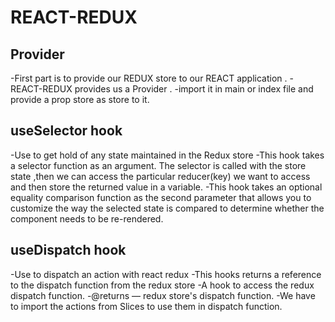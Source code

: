 # REACT-REDUX

## Provider

-First part is to provide our REDUX store to our REACT application .
-REACT-REDUX provides us a Provider .
-import it in main or index file and provide a prop store as store to it.

## useSelector hook

-Use to get hold of any state maintained in the Redux store
-This hook takes a selector function as an argument. The selector is called with the store state ,then we can access the particular reducer(key) we want to access and then store the returned value in a variable.
-This hook takes an optional equality comparison function as the second parameter that allows you to customize the way the selected state is compared to determine whether the component needs to be re-rendered.

## useDispatch hook

-Use to dispatch an action with react redux
-This hooks returns a reference to the dispatch function from the redux store
-A hook to access the redux dispatch function.
-@returns — redux store's dispatch function.
-We have to import the actions from Slices to use them in dispatch function.
